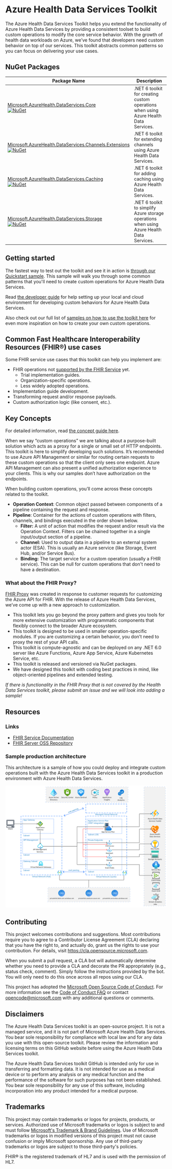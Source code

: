 # Azure Health Data Services Toolkit

The Azure Health Data Services Toolkit helps you extend the functionality of Azure Health Data Services by providing a consistent toolset to build custom operations to modify the core service behavior.
With the growth of health data workloads on Azure, we’ve found that developers need custom behavior on top of our services. This toolkit abstracts common patterns so you can focus on delivering your use cases.

## NuGet Packages

| Package Name | Description |
| --- | --- |
| [Microsoft.AzureHealth.DataServices.Core](https://www.nuget.org/packages/Microsoft.AzureHealth.DataServices.Core/)<br/>[![NuGet](https://img.shields.io/nuget/v/Microsoft.AzureHealth.DataServices.Core.svg?label=NuGet)](https://www.nuget.org/packages/Microsoft.AzureHealth.DataServices.Core)| .NET 6 toolkit for creating custom operations when using Azure Health Data Services. |
| [Microsoft.AzureHealth.DataServices.Channels.Extensions](https://www.nuget.org/packages/Microsoft.AzureHealth.DataServices.Channels.Extensions/)<br/>[![NuGet](https://img.shields.io/nuget/v/Microsoft.AzureHealth.DataServices.Channels.Extensions.svg?label=NuGet)](https://www.nuget.org/packages/Microsoft.AzureHealth.DataServices.Channels.Extensions) | .NET 6 toolkit for extending channels using Azure Health Data Services. |
| [Microsoft.AzureHealth.DataServices.Caching](https://www.nuget.org/packages/Microsoft.AzureHealth.DataServices.Caching/)<br/>[![NuGet](https://img.shields.io/nuget/v/Microsoft.AzureHealth.DataServices.Caching.svg?label=NuGet)](https://www.nuget.org/packages/Microsoft.AzureHealth.DataServices.Caching) | .NET 6 toolkit for adding caching using Azure Health Data Services. |
| [Microsoft.AzureHealth.DataServices.Storage](https://www.nuget.org/packages/Microsoft.AzureHealth.DataServices.Storage/)<br/>[![NuGet](https://img.shields.io/nuget/v/Microsoft.AzureHealth.DataServices.Storage.svg?label=NuGet)](https://www.nuget.org/packages/Microsoft.AzureHealth.DataServices.Storage)| .NET 6 toolkit to simplify Azure storage operations when using Azure Health Data Services. |

## Getting started

The fastest way to test out the toolkit and see it in action is [through our Quickstart sample](https://github.com/Azure-Samples/azure-health-data-services-toolkit-fhir-function-quickstart). This sample will walk you through some common patterns that you'll need to create custom operations for Azure Health Data Services.

Read [the developer guide](./docs/dev_setup.md) for help setting up your local and cloud environment for developing custom behaviors for Azure Health Data Services.

Also check out our full list of [samples on how to use the toolkit here](./samples/README.md) for even more inspiration on how to create your own custom operations.

## Common Fast Healthcare Interoperability Resources (FHIR®) use cases

Some FHIR service use cases that this toolkit can help you implement are:

- FHIR operations not [supported by the FHIR Service](https://docs.microsoft.com/azure/healthcare-apis/fhir/fhir-features-supported#extended-operations) yet.
  - Trial implementation guides.
  - Organization-specific operations.
  - Less widely adopted operations.
- Implementation guide development.
- Transforming request and/or response payloads.
- Custom authorization logic (like consent, etc.).

## Key Concepts

For detailed information, read [the concept guide here](./docs/concepts.md).

When we say “custom operations” we are talking about a purpose-built solution which acts as a proxy for a single or small set of HTTP endpoints. This toolkit is here to simplify developing such solutions. It’s recommended to use Azure API Management or similar for routing certain requests to these custom operations so that the client only sees one endpoint. Azure API Management can also present a unified authorization experience to your clients. This is why our samples don’t have authorization on the endpoints. 

When building custom operations, you’ll come across these concepts related to the toolkit.

- **Operation Context**: Common object passed between components of a pipeline containing the request and response.
- **Pipeline**: Container for the actions of custom operations with filters, channels, and bindings executed in the order shown below.
  - **Filter:** A unit of action that modifies the request and/or result via the Operation Context. Filters can be chained together in a single input/output section of a pipeline.
  - **Channel:** Used to output data in a pipeline to an external system actor (ESA). This is usually an Azure service (like Storage, Event Hub, and/or Service Bus).
  - **Binding:** The target service for a custom operation (usually a FHIR service). This can be null for custom operations that don't need to have a destination.

### What about the FHIR Proxy? 

[FHIR Proxy](https://github.com/microsoft/fhir-proxy) was created in response to customer requests for customizing the Azure API for FHIR. With the release of Azure Health Data Services, we’ve come up with a new approach to customization.

- This toolkit lets you go beyond the proxy pattern and gives you tools for more extensive customization with programmatic components that flexibly connect to the broader Azure ecosystem.
- This toolkit is designed to be used in smaller operation-specific modules. If you are customizing a certain behavior, you don’t need to proxy the rest of your API calls.
- This toolkit is compute-agnostic and can be deployed on any .NET 6.0 server like Azure Functions, Azure App Service, Azure Kubernetes Service, etc.
- This toolkit is released and versioned via NuGet packages.
- We have designed this toolkit with coding best practices in mind, like object-oriented pipelines and extended testing.

*If there is functionality in the FHIR Proxy that is not covered by the Health Data Services toolkit, please submit an issue and we will look into adding a sample!*

## Resources

### Links

- [FHIR Service Documentation](https://docs.microsoft.com/azure/healthcare-apis/fhir/overview)
- [FHIR Server OSS Repository](https://github.com/microsoft/fhir-server)
 
### Sample production architecture

This architecture is a sample of how you could deploy and integrate custom operations built with the Azure Health Data Services toolkit in a production environment with Azure Health Data Services.

![Example architecture diagram](./docs/images/HealthcareAPIInfastructure20220929.png)

## Contributing

This project welcomes contributions and suggestions.  Most contributions require you to agree to a
Contributor License Agreement (CLA) declaring that you have the right to, and actually do, grant us
the rights to use your contribution. For details, visit https://cla.opensource.microsoft.com.

When you submit a pull request, a CLA bot will automatically determine whether you need to provide
a CLA and decorate the PR appropriately (e.g., status check, comment). Simply follow the instructions
provided by the bot. You will only need to do this once across all repos using our CLA.

This project has adopted the [Microsoft Open Source Code of Conduct](https://opensource.microsoft.com/codeofconduct/).
For more information see the [Code of Conduct FAQ](https://opensource.microsoft.com/codeofconduct/faq/) or
contact [opencode@microsoft.com](mailto:opencode@microsoft.com) with any additional questions or comments.

## Disclaimers

The Azure Health Data Services toolkit is an open-source project. It is not a managed service, and it is not part of Microsoft Azure Health Data Services. You bear sole responsibility for compliance with local law and for any data you use with this open-source toolkit. Please review the information and licensing terms on this GitHub website before using the Azure Health Data Services toolkit.

The Azure Health Data Services toolkit GitHub is intended only for use in transferring and formatting data. It is not intended for use as a medical device or to perform any analysis or any medical function and the performance of the software for such purposes has not been established. You bear sole responsibility for any use of this software, including incorporation into any product intended for a medical purpose.

## Trademarks

This project may contain trademarks or logos for projects, products, or services. Authorized use of Microsoft 
trademarks or logos is subject to and must follow 
[Microsoft's Trademark & Brand Guidelines](https://www.microsoft.com/en-us/legal/intellectualproperty/trademarks/usage/general).
Use of Microsoft trademarks or logos in modified versions of this project must not cause confusion or imply Microsoft sponsorship.
Any use of third-party trademarks or logos are subject to those third-party's policies.


FHIR® is the registered trademark of HL7 and is used with the permission of HL7. 
